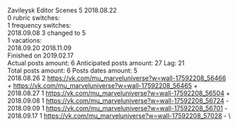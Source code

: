 Zavileysk	Editor Scenes 5 2018.08.22\
0 rubric switches:\
1 frequency switches:\
2018.09.08 3 changed to 5 \
1 vacations:\
2018.09.20 2018.11.09 \
Finished on 2019.02.17\
Actual posts amount: 6	Anticipated posts amount: 27	 Lag: 21
\
Total posts amount: 6	Posts dates amount: 5\
2018.08.26 2 https://vk.com/mu_marveluniverse?w=wall-17592208_56466 + https://vk.com/mu_marveluniverse?w=wall-17592208_56465 + \
2018.08.27 1 https://vk.com/mu_marveluniverse?w=wall-17592208_56504 + \
2018.09.08 1 https://vk.com/mu_marveluniverse?w=wall-17592208_56724 - \
2018.09.09 1 https://vk.com/mu_marveluniverse?w=wall-17592208_56701 - \
2018.09.17 1 https://vk.com/mu_marveluniverse?w=wall-17592208_57028 - \
